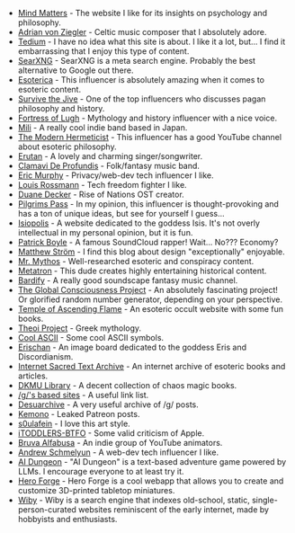 - [Mind Matters](https://mindmatters.ai) - The website I like for its insights on psychology and philosophy.
- [Adrian von Ziegler](https://adrianvonziegler.bandcamp.com) - Celtic music composer that I absolutely adore.
- [Tedium](https://tedium.co) - I have no idea what this site is about. I like it a lot, but... I find it embarrassing that I enjoy this type of content.
- [SearXNG](https://searx.space) - SearXNG is a meta search engine. Probably the best alternative to Google out there.
- [Esoterica](http://justinsledge.com) - This influencer is absolutely amazing when it comes to esoteric content.
- [Survive the Jive](https://survivethejive.blogspot.com) - One of the top influencers who discusses pagan philosophy and history.
- [Fortress of Lugh](https://www.fortressoflugh.com) - Mythology and history influencer with a nice voice.
- [Mili](https://projectmili.com) - A really cool indie band based in Japan.
- [The Modern Hermeticist](https://themodernhermeticist.com) - This influencer has a good YouTube channel about esoteric philosophy.
- [Erutan](https://www.erutanmusic.com) - A lovely and charming singer/songwriter.
- [Clamavi De Profundis](https://youtube.com/@ClamaviDeProfundis) - Folk/fantasy music band.
- [Eric Murphy](https://ericmurphy.xyz) - Privacy/web-dev tech influencer I like.
- [Louis Rossmann](https://rossmanngroup.com) - Tech freedom fighter I like.
- [Duane Decker](https://www.duanedecker.com) - Rise of Nations OST creator.
- [Pilgrims Pass](https://youtube.com/@PilgrimsPass/videos) - In my opinion, this influencer is thought-provoking and has a ton of unique ideas, but see for yourself I guess...
- [Isiopolis](https://isiopolis.com) - A website dedicated to the goddess Isis. It's not overly intellectual in my personal opinion, but it is fun.
- [Patrick Boyle](https://youtube.com/@PBoyle) - A famous SoundCloud rapper! Wait... No??? Economy?
- [Matthew Ström](https://matthewstrom.com) - I find this blog about design "exceptionally" enjoyable.
- [Mr. Mythos](https://youtube.com/@MrMythos) - Well-researched esoteric and conspiracy content.
- [Metatron](https://youtube.com/@metatronyt) - This dude creates highly entertaining historical content.
- [Bardify](https://youtube.com/@bardify) - A really good soundscape fantasy music channel.
- [The Global Consciousness Project](https://global-mind.org/gcpdot) - An absolutely fascinating project! Or glorified random number generator, depending on your perspective.
- [Temple of Ascending Flame](http://ascendingflame.com) - An esoteric occult website with some fun books.
- [Theoi Project](https://www.theoi.com) - Greek mythology.
- [Cool ASCII](https://smartwebworker.com/144-cool-ascii-symbols-for-fun) - Some cool ASCII symbols.
- [Erischan](https://erischan.org) - An image board dedicated to the goddess Eris and Discordianism.
- [Internet Sacred Text Archive](https://sacred-texts.com) - An internet archive of esoteric books and articles.
- [DKMU Library](https://dkmu.org/texts.html) - A decent collection of chaos magic books.
- [/g/'s based sites](https://based.coom.tech) - A useful link list.
- [Desuarchive](https://desuarchive.org/g/) - A very useful archive of /g/ posts.
- [Kemono](https://kemono.su) - Leaked Patreon posts.
- [s0ulafein](https://www.deviantart.com/s0ulafein) - I love this art style.
- [iTODDLERS-BTFO](https://github.com/iTODDLERS-BTFO/iToddlers-BTFO) - Some valid criticism of Apple.
- [Bruva Alfabusa](https://youtube.com/@alfabusa) - An indie group of YouTube animators.
- [Andrew Schmelyun](https://m.youtube.com/@aschmelyun) - A web-dev tech influencer I like.
- [AI Dungeon](https://play.aidungeon.com) - "AI Dungeon" is a text-based adventure game powered by LLMs. I encourage everyone to at least try it.
- [Hero Forge](https://www.heroforge.com) - Hero Forge is a cool webapp that allows you to create and customize 3D-printed tabletop miniatures.
- [Wiby](https://wiby.org) - Wiby is a search engine that indexes old-school, static, single-person-curated websites reminiscent of the early internet, made by hobbyists and enthusiasts.